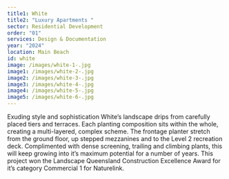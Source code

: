 ```yaml
---
title1: White
title2: "Luxury Apartments "
sector: Residential Development
order: "01"
services: Design & Documentation
year: "2024"
location: Main Beach
id: white
image: /images/white-1-.jpg
image1: /images/white-2-.jpg
image2: /images/white-3-.jpg
image3: /images/white-4-.jpg
image4: /images/white-5-.jpg
image5: /images/white-6-.jpg
---
```

Exuding style and sophistication White’s landscape drips from carefully placed tiers and terraces.  Each planting composition sits within the whole, creating a multi-layered, complex scheme.  The frontage planter stretch from the ground floor, up stepped mezzanines and to the Level 2 recreation deck.  Complimented with dense screening, trailing and climbing plants, this will keep growing into it’s maximum potential for a number of years. This project won the Landscape Queensland Construction Excellence Award for it’s category Commercial 1 for Naturelink.